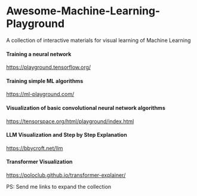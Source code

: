 # Awesome-Machine-Learning-Playground
A collection of interactive materials for visual learning of Machine Learning

#### Training a neural network
https://playground.tensorflow.org/

#### Training simple ML algorithms
https://ml-playground.com/

#### Visualization of basic convolutional neural network algorithms
https://tensorspace.org/html/playground/index.html

#### LLM Visualization and Step by Step Explanation
https://bbycroft.net/llm

#### Transformer Visualization
https://poloclub.github.io/transformer-explainer/

PS: Send me links to expand the collection
